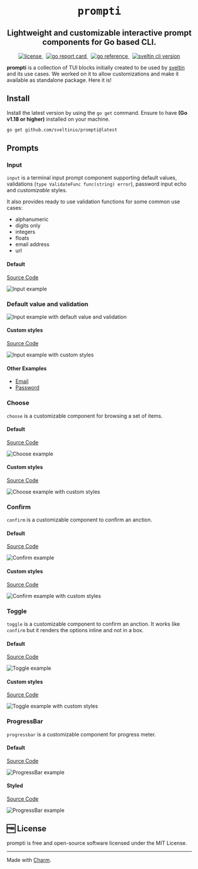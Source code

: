 <h1 align="center">
    <span style="font-family: monospace;">prompti</span>
</h1>
<h2 align="center">
Lightweight and customizable interactive prompt components for Go based CLI.
</h2>
<p align="center">
    <a href="https://github.com/sveltinio/prompti/blob/main/LICENSE" target="_blank">
        <img src="https://img.shields.io/badge/license-mit-blue?style=flat-square&logo=none" alt="license" />
    </a>
     &nbsp;
     <a href="https://goreportcard.com/report/github.com/sveltinio/prompti/" target="_blank">
        <img src="https://goreportcard.com/badge/github.com/sveltinio/prompti" alt="go report card" />
    </a>
    &nbsp;
    <a href="https://pkg.go.dev/github.com/sveltinio/prompti/" target="_blank">
        <img src="https://pkg.go.dev/badge/github.com/sveltinio/prompti/.svg" alt="go reference" />
    </a>
     &nbsp;
    <a href="https://github.com/sveltinio/sveltin/prompti" target="_blank">
        <img src="https://img.shields.io/badge/version-v0.2.3-success?style=flat-square&logo=none" alt="sveltin cli version" />
    </a>
</p>

**prompti** is a collection of TUI blocks initially created to be used by [sveltin](https://github.com/sveltinio/sveltin) and its use cases. We worked on it to allow customizations and make it available as standalone package. Here it is!

## Install

Install the latest version by using the `go get` command. Ensure to have **(Go v1.18 or higher)** installed on your machine.

```bash
go get github.com/sveltinio/prompti@latest
```

## Prompts

### Input

`input` is a terminal input prompt component supporting default values, validations (`type ValidateFunc func(string) error`), password input echo and _customizable_ styles.

It also provides ready to use validation functions for some common use cases:

- alphanumeric
- digits only
- integers
- floats
- email address
- url

#### Default

[Source Code](_examples/input/default/main.go)

<img src="https://statics.sveltin.io/github/prompti/input/input-default.gif" alt="Input example">

### Default value and validation

<img src="https://statics.sveltin.io/github/prompti/input/input-initial-value.gif" alt="Input example with default value and validation">

#### Custom styles

[Source Code](_examples/input/custom-styles/main.go)

<img src="https://statics.sveltin.io/github/prompti/input/input-styled.gif" alt="Input example with custom styles">

#### Other Examples

- [Email](_examples/input/email/main.go)
- [Password](_examples/input/password/main.go)

### Choose

`choose` is a customizable component for browsing a set of items.

#### Default

[Source Code](_examples/choose/default/main.go)

<img src="https://statics.sveltin.io/github/prompti/choose/choose-default.gif" alt="Choose example">

#### Custom styles

[Source Code](_examples/choose/custom-styles/main.go)

<img src="https://statics.sveltin.io/github/prompti/choose/choose-styled.gif" alt="Choose example with custom styles">

### Confirm

`confirm` is a customizable component to confirm an anction.

#### Default

[Source Code](_examples/confirm/default/main.go)

<img src="https://statics.sveltin.io/github/prompti/confirm/confirm-default.gif" alt="Confirm example">

#### Custom styles

[Source Code](_examples/confirm/custom-styles/main.go)

<img src="https://statics.sveltin.io/github/prompti/confirm/confirm-styled.gif" alt="Confirm example with custom styles">

### Toggle

`toggle` is a customizable component to confirm an anction. It works like `confirm` but it renders the options inline and not in a box.

#### Default

[Source Code](_examples/toggle/default/main.go)

<img src="https://statics.sveltin.io/github/prompti/toggle/toggle-default.gif" alt="Toggle example">

#### Custom styles

[Source Code](_examples/toggle/custom-styles/main.go)

<img src="https://statics.sveltin.io/github/prompti/toggle/toggle-styled.gif" alt="Toggle example with custom styles">

### ProgressBar

`progressbar` is a customizable component for progress meter.

#### Default

[Source Code](_examples/progressbar/default/main.go)

<img src="https://statics.sveltin.io/github/prompti/progressbar/progressbar-default.gif" alt="ProgressBar example">

#### Styled

[Source Code](_examples/progressbar/custom-styles/main.go)

<img src="https://statics.sveltin.io/github/prompti/progressbar/progressbar-styled.gif" alt="ProgressBar example">

## :free: License

prompti is free and open-source software licensed under the MIT License.

***
Made with [Charm](https://charm.sh).
